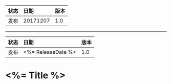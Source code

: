 
| 状态 | 日期     | 版本 |
|:---- |:-------- |:---- |
| 发布 | 20171207 | 1.0  |


---

| 状态 | 日期               | 版本 |
|:---- |:------------------ |:---- |
| 发布 | <%= ReleaseDate %> | 1.0  |


# <%= Title %>

